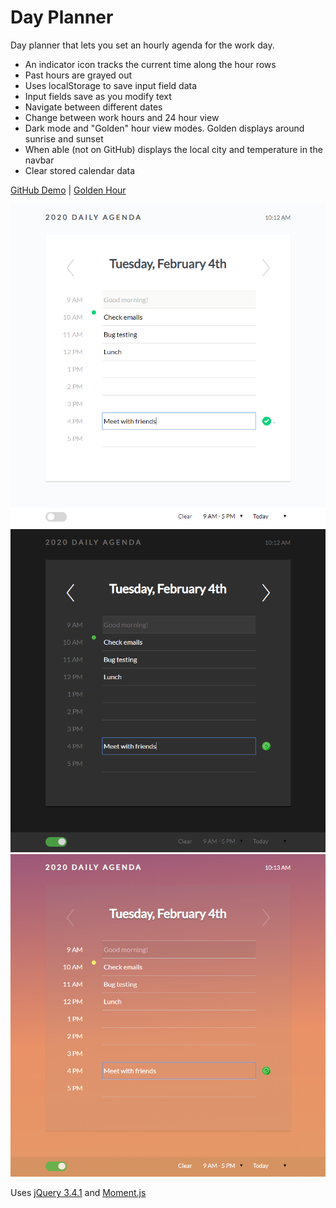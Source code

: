 # Day Planner
Day planner that lets you set an hourly agenda for the work day.

* An indicator icon tracks the current time along the hour rows
* Past hours are grayed out
* Uses localStorage to save input field data
* Input fields save as you modify text
* Navigate between different dates
* Change between work hours and 24 hour view
* Dark mode and "Golden" hour view modes. Golden displays around sunrise and sunset
* When able (not on GitHub) displays the local city and temperature in the navbar
* Clear stored calendar data

[GitHub Demo](https://yankidank.github.io/daily-agenda/) | [Golden Hour](https://yankidank.github.io/daily-agenda/?mode=golden)

![Screenshot](./assets/img/screenshot.png)
![Dark Mode](./assets/img/screenshot_dark.png)
![Golden Mode](./assets/img/screenshot_golden_set.png)

Uses [jQuery 3.4.1](https://code.jquery.com/) and [Moment.js](http://momentjs.com/)
